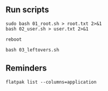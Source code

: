## Run scripts
```
sudo bash 01_root.sh > root.txt 2>&1
bash 02_user.sh > user.txt 2>&1

reboot

bash 03_leftovers.sh
```

## Reminders

```
flatpak list --columns=application
```
